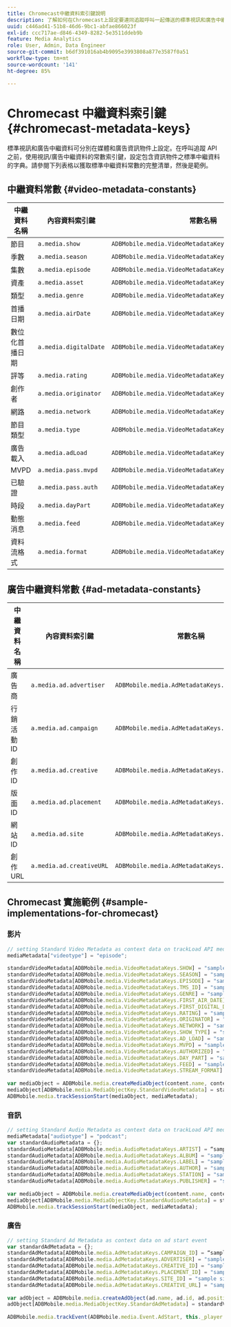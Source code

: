 ```yaml
---
title: Chromecast中繼資料索引鍵說明
description: 了解如何在Chromecast上設定要連同追蹤呼叫一起傳送的標準視訊和廣告中繼資料。
uuid: c446ad41-51b8-46d6-9bc1-abfae866023f
exl-id: ccc717ae-d846-4349-8282-5e3511ddeb9b
feature: Media Analytics
role: User, Admin, Data Engineer
source-git-commit: b6df391016ab4b9095e3993808a877e3587f0a51
workflow-type: tm+mt
source-wordcount: '141'
ht-degree: 85%

---
```


# Chromecast 中繼資料索引鍵{#chromecast-metadata-keys}

標準視訊和廣告中繼資料可分別在媒體和廣告資訊物件上設定。在呼叫追蹤 API 之前，使用視訊/廣告中繼資料的常數索引鍵，設定包含資訊物件之標準中繼資料的字典。請參閱下列表格以獲取標準中繼資料常數的完整清單，然後是範例。

## 中繼資料常數 {#video-metadata-constants}

| 中繼資料名稱 | 內容資料索引鍵 | 常數名稱 |
| --- | --- | --- |
| 節目 | `a.media.show` | `ADBMobile.media.VideoMetadataKeys.SHOW` |
| 季數 | `a.media.season` | `ADBMobile.media.VideoMetadataKeys.SEASON` |
| 集數 | `a.media.episode` | `ADBMobile.media.VideoMetadataKeys.EPISODE` |
| 資產 | `a.media.asset` | `ADBMobile.media.VideoMetadataKeys.TMS_ID` |
| 類型 | `a.media.genre` | `ADBMobile.media.VideoMetadataKeys.GENRE` |
| 首播日期 | `a.media.airDate` | `ADBMobile.media.VideoMetadataKeys.FIRST_AIR_DATE` |
| 數位化首播日期 | `a.media.digitalDate` | `ADBMobile.media.VideoMetadataKeys.FIRST_DIGITAL_DATE` |
| 評等 | `a.media.rating` | `ADBMobile.media.VideoMetadataKeys.RATING` |
| 創作者 | `a.media.originator` | `ADBMobile.media.VideoMetadataKeys.ORIGINATOR` |
| 網路 | `a.media.network` | `ADBMobile.media.VideoMetadataKeys.NETWORK` |
| 節目類型 | `a.media.type` | `ADBMobile.media.VideoMetadataKeys.SHOW_TYPE` |
| 廣告載入 | `a.media.adLoad` | `ADBMobile.media.VideoMetadataKeys.AD_LOAD` |
| MVPD | `a.media.pass.mvpd` | `ADBMobile.media.VideoMetadataKeys.MVPD` |
| 已驗證 | `a.media.pass.auth` | `ADBMobile.media.VideoMetadataKeys.AUTHORIZED` |
| 時段 | `a.media.dayPart` | `ADBMobile.media.VideoMetadataKeys.DAY_PART` |
| 動態消息 | `a.media.feed` | `ADBMobile.media.VideoMetadataKeys.FEED` |
| 資料流格式 | `a.media.format` | `ADBMobile.media.VideoMetadataKeys.STREAM_FORMAT` |

## 廣告中繼資料常數 {#ad-metadata-constants}

| 中繼資料名稱 | 內容資料索引鍵 | 常數名稱 |
| --- | --- | --- |
| 廣告商 | `a.media.ad.advertiser` | `ADBMobile.media.AdMetadataKeys.ADVERTISER` |
| 行銷活動 ID | `a.media.ad.campaign` | `ADBMobile.media.AdMetadataKeys.CAMPAIGN_ID` |
| 創作 ID | `a.media.ad.creative` | `ADBMobile.media.AdMetadataKeys.CREATIVE_ID` |
| 版面 ID | `a.media.ad.placement` | `ADBMobile.media.AdMetadataKeys.PLACEMENT_ID` |
| 網站 ID | `a.media.ad.site` | `ADBMobile.media.AdMetadataKeys.SITE_ID` |
| 創作 URL | `a.media.ad.creativeURL` | `ADBMobile.media.AdMetadataKeys.CREATIVE_URL` |

## Chromecast 實施範例 {#sample-implementations-for-chromecast}

### 影片

```js
// setting Standard Video Metadata as context data on trackLoad API mediaContextData = { } 
mediaMetadata["videotype"] = "episode"; 
 
standardVideoMetadata[ADBMobile.media.VideoMetadataKeys.SHOW] = "sample show"; 
standardVideoMetadata[ADBMobile.media.VideoMetadataKeys.SEASON] = "sample season"; 
standardVideoMetadata[ADBMobile.media.VideoMetadataKeys.EPISODE] = "sample episode"; 
standardVideoMetadata[ADBMobile.media.VideoMetadataKeys.TMS_ID] = "sample tms_id"; 
standardVideoMetadata[ADBMobile.media.VideoMetadataKeys.GENRE] = "sample genre"; 
standardVideoMetadata[ADBMobile.media.VideoMetadataKeys.FIRST_AIR_DATE] = "sample first_air_date"; 
standardVideoMetadata[ADBMobile.media.VideoMetadataKeys.FIRST_DIGITAL_DATE] = "sample first_digital_date"; 
standardVideoMetadata[ADBMobile.media.VideoMetadataKeys.RATING] = "sample rating"; 
standardVideoMetadata[ADBMobile.media.VideoMetadataKeys.ORIGINATOR] = "sample originator"; 
standardVideoMetadata[ADBMobile.media.VideoMetadataKeys.NETWORK] = "sample network"; 
standardVideoMetadata[ADBMobile.media.VideoMetadataKeys.SHOW_TYPE] = "sample show type"; 
standardVideoMetadata[ADBMobile.media.VideoMetadataKeys.AD_LOAD] = "sample ad load"; 
standardVideoMetadata[ADBMobile.media.VideoMetadataKeys.MVPD] = "sample mvpd"; 
standardVideoMetadata[ADBMobile.media.VideoMetadataKeys.AUTHORIZED] = "sample authorized"; 
standardVideoMetadata[ADBMobile.media.VideoMetadataKeys.DAY_PART] = "sample day_part"; 
standardVideoMetadata[ADBMobile.media.VideoMetadataKeys.FEED] = "sample feed"; 
standardVideoMetadata[ADBMobile.media.VideoMetadataKeys.STREAM_FORMAT] = "sample format"; 
 
var mediaObject = ADBMobile.media.createMediaObject(content.name, content.id, content.length, content.streamType); 
mediaObject[ADBMobile.media.MediaObjectKey.StandardVideoMetadata] = standardVideoMetadata; 
ADBMobile.media.trackSessionStart(mediaObject, mediaMetadata); 
```

### 音訊

```js
// setting Standard Audio Metadata as context data on trackLoad API mediaContextData = { } 
mediaMetadata["audiotype"] = "podcast"; 
var standardAudioMetadata = {}; 
standardAudioMetadata[ADBMobile.media.AudioMetadataKeys.ARTIST] = “sample artist”; 
standardAudioMetadata[ADBMobile.media.AudioMetadataKeys.ALBUM] = "sample album" ; 
standardAudioMetadata[ADBMobile.media.AudioMetadataKeys.LABEL] = "sample label"; 
standardAudioMetadata[ADBMobile.media.AudioMetadataKeys.AUTHOR] = "sample author" ; 
standardAudioMetadata[ADBMobile.media.AudioMetadataKeys.STATION] = "sample station " ; 
standardAudioMetadata[ADBMobile.media.AudioMetadataKeys.PUBLISHER] = "sample publisher"; 
 
var mediaObject = ADBMobile.media.createMediaObject(content.name, content.id, content.length, content.streamType, content.mediaType); 
mediaObject[ADBMobile.media.MediaObjectKey.StandardAudiooMetadata] = standardAudiooMetadata; 
ADBMobile.media.trackSessionStart(mediaObject, mediaMetadata); 
```

### 廣告

```js
// setting Standard Ad Metadata as context data on ad start event 
var standardAdMetadata = {}; 
standardAdMetadata[ADBMobile.media.AdMetadataKeys.CAMPAIGN_ID] = “sample campaign”; 
standardAdMetadata[ADBMobile.media.AdMetadataKeys.ADVERTISER] = "sample advertiser" ; 
standardAdMetadata[ADBMobile.media.AdMetadataKeys.CREATIVE_ID] = "sample creativeid"; 
standardAdMetadata[ADBMobile.media.AdMetadataKeys.PLACEMENT_ID] = "sample placement id" ; 
standardAdMetadata[ADBMobile.media.AdMetadataKeys.SITE_ID] = "sample site id" ; 
standardAdMetadata[ADBMobile.media.AdMetadataKeys.CREATIVE_URL] = "sample creative url"; 
 
var adObject = ADBMobile.media.createAdObject(ad.name, ad.id, ad.position, ad.length); 
adObject[ADBMobile.media.MediaObjectKey.StandardAdMetadata] = standardVideoMetadata; 
 
ADBMobile.media.trackEvent(ADBMobile.media.Event.AdStart, this._player.getAdInfo(), adContextData);
```
